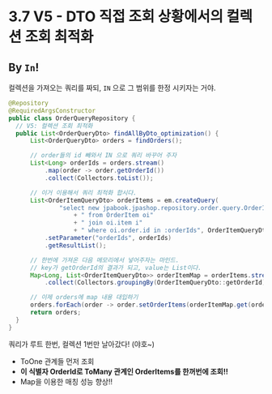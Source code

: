 # 3.7 V5 - DTO 직접 조회 상황에서의 컬렉션 조회 최적화
## By `In`!
컬렉션을 가져오는 쿼리를 짜되, `IN` 으로 그 범위를 한정 시키자는 거야.
```java
@Repository
@RequiredArgsConstructor
public class OrderQueryRepository {
  // V5: 컬렉션 조회 최적화
  public List<OrderQueryDto> findAllByDto_optimization() {
      List<OrderQueryDto> orders = findOrders();

      // order들의 id 빼와서 IN 으로 쿼리 바꾸어 주자
      List<Long> orderIds = orders.stream()
          .map(order -> order.getOrderId())
          .collect(Collectors.toList());

      // 이거 이용해서 쿼리 최적화 합시다.
      List<OrderItemQueryDto> orderItems = em.createQuery(
              "select new jpabook.jpashop.repository.order.query.OrderItemQueryDto(oi.order.id, i.name, oi.orderPrice, oi.count)"
                  + " from OrderItem oi"
                  + " join oi.item i"
                  + " where oi.order.id in :orderIds", OrderItemQueryDto.class)
          .setParameter("orderIds", orderIds)
          .getResultList();

      // 한번에 가져온 다음 메모리에서 넣어주자는 마인드.
      // key가 getOrderId의 결과가 되고, value는 List이다.
      Map<Long, List<OrderItemQueryDto>> orderItemMap = orderItems.stream()
          .collect(Collectors.groupingBy(OrderItemQueryDto::getOrderId));

      // 이제 orders에 map 내용 대입하기
      orders.forEach(order -> order.setOrderItems(orderItemMap.get(order.getOrderId())));
      return orders;
  }
}
```

쿼리가 루트 한번, 컬렉션 1번만 날아갔다! (야호~)
- ToOne 관계들 먼저 조회
- **이 식별자 OrderId로 ToMany 관계인 OrderItems를 한꺼번에 조회!!**
- Map을 이용한 매칭 성능 향상!!